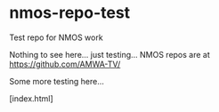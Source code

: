 # nmos-repo-test
Test repo for NMOS work

Nothing to see here... just testing... NMOS repos are at https://github.com/AMWA-TV/

Some more testing here...

[index.html]
